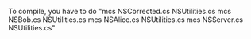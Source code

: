 To compile, you have to do "mcs NSCorrected.cs NSUtilities.cs
mcs NSBob.cs NSUtilities.cs
mcs NSAlice.cs NSUtilities.cs
mcs NSServer.cs NSUtilities.cs"